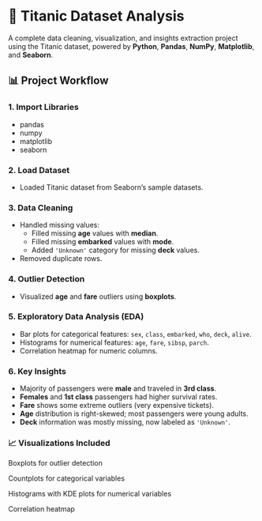 # 🚢 Titanic Dataset Analysis

A complete data cleaning, visualization, and insights extraction project using the Titanic dataset, powered by **Python**, **Pandas**, **NumPy**, **Matplotlib**, and **Seaborn**.

## 📊 Project Workflow

### 1. Import Libraries
- pandas
- numpy
- matplotlib
- seaborn

### 2. Load Dataset
- Loaded Titanic dataset from Seaborn’s sample datasets.

### 3. Data Cleaning
- Handled missing values:
  - Filled missing **age** values with **median**.
  - Filled missing **embarked** values with **mode**.
  - Added `'Unknown'` category for missing **deck** values.
- Removed duplicate rows.

### 4. Outlier Detection
- Visualized **age** and **fare** outliers using **boxplots**.

### 5. Exploratory Data Analysis (EDA)
- Bar plots for categorical features: `sex`, `class`, `embarked`, `who`, `deck`, `alive`.
- Histograms for numerical features: `age`, `fare`, `sibsp`, `parch`.
- Correlation heatmap for numeric columns.

### 6. Key Insights
- Majority of passengers were **male** and traveled in **3rd class**.
- **Females** and **1st class** passengers had higher survival rates.
- **Fare** shows some extreme outliers (very expensive tickets).
- **Age** distribution is right-skewed; most passengers were young adults.
- **Deck** information was mostly missing, now labeled as `'Unknown'`.

### 📈 Visualizations Included

Boxplots for outlier detection

Countplots for categorical variables

Histograms with KDE plots for numerical variables

Correlation heatmap

